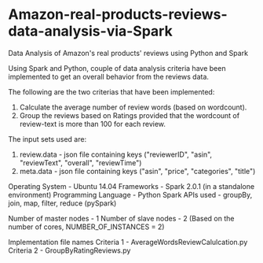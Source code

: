 # Amazon-real-products-reviews-data-analysis-via-Spark
Data Analysis of Amazon's real products' reviews using Python and Spark

Using Spark and Python, couple of data analysis criteria have been implemented to get an overall behavior from the reviews data.

The following are the two criterias that have been implemented:
1. Calculate the average number of review words (based on wordcount).
2. Group the reviews based on Ratings provided that the wordcount of review-text is more than 100 for each review.

The input sets used are:
1. review.data - json file containing keys ("reviewerID", "asin", "reviewText", "overall", "reviewTime")
2. meta.data - json file containing keys ("asin", "price", "categories", "title")

Operating System - Ubuntu 14.04
Frameworks - Spark 2.0.1 (in a standalone environment)
Programming Language - Python
Spark APIs used - groupBy, join, map, filter, reduce (pySpark)

Number of master nodes - 1
Number of slave nodes - 2 (Based on the number of cores, NUMBER_OF_INSTANCES = 2)

Implementation file names
Criteria 1 - AverageWordsReviewCalulcation.py
Criteria 2 - GroupByRatingReviews.py
